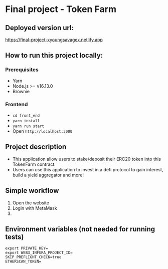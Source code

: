 # Final project - Token Farm

## Deployed version url:

https://final-project-xyoungsavagex.netlify.app

## How to run this project locally:

### Prerequisites
- Yarn
- Node.js >= v16.13.0
- Brownie

### Frontend

- `cd front_end`
- `yarn install`
- `yarn run start`
- Open `http://localhost:3000`

## Project description
- This application allow users to stake/deposit their ERC20 token into this TokenFarm contract.
- Users can use this application to invest in a defi protocol to gain interest, build a yield aggregator and more!

## Simple workflow
1. Open the website
2. Login with MetaMask
3. 

## Environment variables (not needed for running tests)

```
export PRIVATE_KEY=
export WEB3_INFURA_PROJECT_ID=
SKIP_PREFLIGHT_CHECK=true
ETHERSCAN_TOKEN=
```


